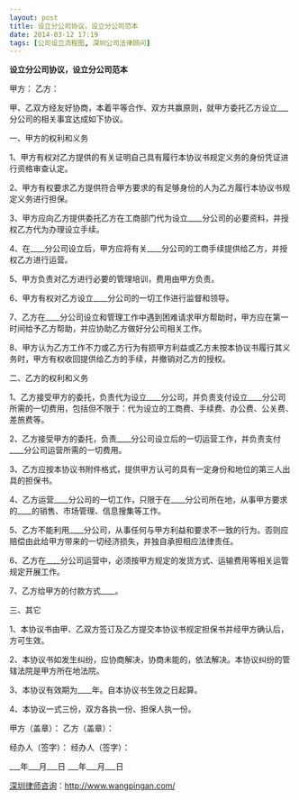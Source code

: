 ```yaml
---
layout: post
title: 设立分公司协议，设立分公司范本
date: 2014-03-12 17:19
tags: [公司设立流程图, 深圳公司法律顾问]
---
```

<strong>设立分公司协议，设立分公司范本</strong>

甲方：
乙方：

甲、乙双方经友好协商，本着平等合作、双方共赢原则，就甲方委托乙方设立___分公司的相关事宜达成如下协议。

一、甲方的权利和义务

1、甲方有权对乙方提供的有关证明自己具有履行本协议书规定义务的身份凭证进行资格审查认定。

2、甲方有权要求乙方提供符合甲方要求的有足够身份的人为乙方履行本协议书规定义务进行担保。

3、甲方应向乙方提供委托乙方在工商部门代为设立____分公司的必要资料，并授权乙方代为办理设立手续。

4、在____分公司设立后，甲方应将有关____分公司的工商手续提供给乙方，并授权乙方进行运营。

5、甲方负责对乙方进行必要的管理培训，费用由甲方负责。

6、甲方有权对乙方设立____分公司的一切工作进行监督和领导。

7、乙方在____分公司设立和管理工作中遇到困难请求甲方帮助时，甲方应在第一时间给予乙方帮助，并应协助乙方做好分公司相关工作。

8、甲方认为乙方工作不力或乙方行为有损甲方利益或乙方未按本协议书履行其义务时，甲方有权收回提供给乙方的手续，并撤销对乙方的授权。

二、乙方的权利和义务

1、乙方接受甲方的委托，负责代为设立____分公司，并负责支付设立____分公司所需的一切费用，包括但不限于：代为设立的工商费、手续费、办公费、公关费、差旅费等。

2、乙方接受甲方的委托，负责____分公司设立后的一切运营工作，并负责支付____分公司运营所需的一切费用。

3、乙方应按本协议书附件格式，提供甲方认可的具有一定身份和地位的第三人出具的担保书。

4、乙方运营____分公司的一切工作，只限于在____分公司所在地，从事甲方要求的____的销售、市场管理、信息搜集等工作。

5、乙方不能利用____分公司，从事任何与甲方利益和要求不一致的行为。否则应赔偿由此给甲方带来的一切经济损失，并独自承担相应法律责任。

6、乙方在____分公司运营中，必须按甲方规定的发货方式、运输费用等相关运管规定开展工作。

7、乙方给甲方的付款方式____。

三、其它

1、本协议书由甲、乙双方签订及乙方提交本协议书规定担保书并经甲方确认后，方可生效。

2、本协议书如发生纠纷，应协商解决，协商未能的，依法解决。本协议纠纷的管辖法院是甲方所在地法院。

3、本协议有效期为____年。自本协议书生效之日起算。

4、本协议一式三份，双方各执一份、担保人执一份。

甲方（盖章）： 乙方（盖章）：

经办人（签字）： 经办人（签字）：

___年___月___日 ___年___月___日

<a href="http://www.wangpingan.com/">深圳律师咨询</a>：<a href="http://www.wangpingan.com/">http://www.wangpingan.com/</a>

